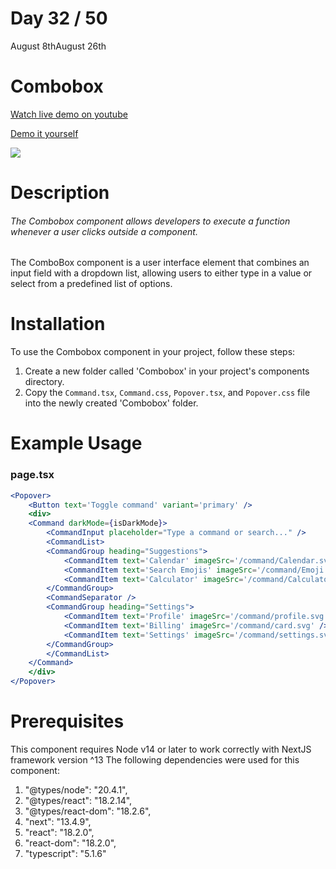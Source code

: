 # Day 32 / 50

August 8thAugust 26th

# Combobox
<a href="https://www.youtube.com/watch?v=vlroK2Umfew" target="_blank">Watch live demo on youtube</a>

<a href="https:/ / 50daysofcomponents.netlify.app/Combobox" target="_blank">Demo it yourself</a>

<a href="https:/ / 50daysofcomponents.netlify.app/Combobox" target="_blank"><img src="https://cdn.discordapp.com/attachments/715319623637270638/1138625108030795918/image.png"/></a>  

# Description 

###### The Combobox component allows developers to execute a function whenever a user clicks outside a component.

The ComboBox component is a user interface element that combines an input field with a dropdown list, allowing users to either type in a value or select from a predefined list of options.

# Installation 

To use the Combobox component in your project, follow these steps:

1. Create a new folder called 'Combobox' in your project's components directory.
2. Copy the `Command.tsx`, `Command.css`, `Popover.tsx`, and `Popover.css` file into the newly created 'Combobox' folder.

# Example Usage
### page.tsx
```jsx
<Popover>
    <Button text='Toggle command' variant='primary' />
    <div>
    <Command darkMode={isDarkMode}>
        <CommandInput placeholder="Type a command or search..." />
        <CommandList>
        <CommandGroup heading="Suggestions">
            <CommandItem text='Calendar' imageSrc='/command/Calendar.svg' />
            <CommandItem text='Search Emojis' imageSrc='/command/Emoji.svg' />
            <CommandItem text='Calculator' imageSrc='/command/Calculator.svg' />
        </CommandGroup>
        <CommandSeparator />
        <CommandGroup heading="Settings">
            <CommandItem text='Profile' imageSrc='/command/profile.svg' />
            <CommandItem text='Billing' imageSrc='/command/card.svg' />
            <CommandItem text='Settings' imageSrc='/command/settings.svg' />
        </CommandGroup>
        </CommandList>
    </Command>
    </div>
</Popover>
```

# Prerequisites
This component requires Node v14 or later to work correctly with NextJS framework version ^13
The following dependencies were used for this component:
1. "@types/node": "20.4.1",
2. "@types/react": "18.2.14",
3. "@types/react-dom": "18.2.6",
4. "next": "13.4.9",
5. "react": "18.2.0",
6. "react-dom": "18.2.0",
7. "typescript": "5.1.6"